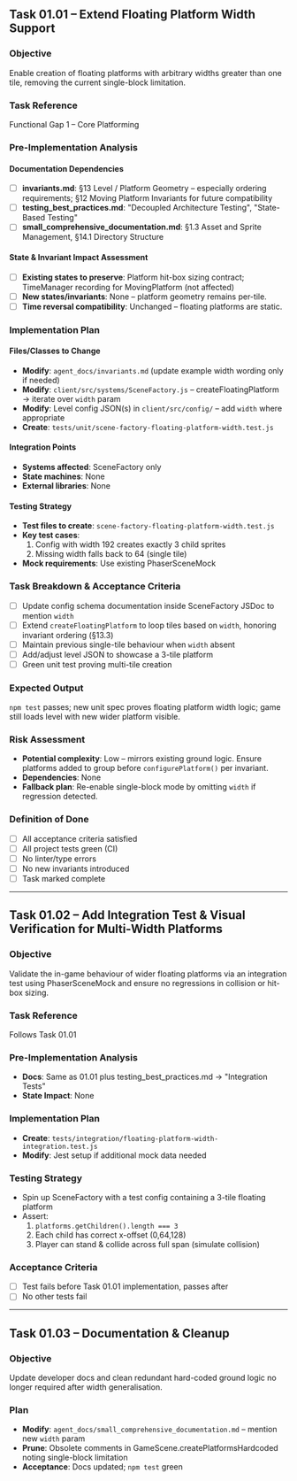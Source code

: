 ## Task 01.01 – Extend Floating Platform Width Support

### Objective
Enable creation of floating platforms with arbitrary widths greater than one tile, removing the current single-block limitation.

### Task Reference
Functional Gap 1 – Core Platforming

### Pre-Implementation Analysis

#### Documentation Dependencies
- [ ] **invariants.md**: §13 Level / Platform Geometry – especially ordering requirements; §12 Moving Platform Invariants for future compatibility
- [ ] **testing_best_practices.md**: "Decoupled Architecture Testing", "State-Based Testing"
- [ ] **small_comprehensive_documentation.md**: §1.3 Asset and Sprite Management, §14.1 Directory Structure

#### State & Invariant Impact Assessment
- [ ] **Existing states to preserve**: Platform hit-box sizing contract; TimeManager recording for MovingPlatform (not affected)
- [ ] **New states/invariants**: None – platform geometry remains per-tile.
- [ ] **Time reversal compatibility**: Unchanged – floating platforms are static.

### Implementation Plan

#### Files/Classes to Change
- **Modify**: `agent_docs/invariants.md` (update example width wording only if needed)
- **Modify**: `client/src/systems/SceneFactory.js` – createFloatingPlatform → iterate over `width` param
- **Modify**: Level config JSON(s) in `client/src/config/` – add `width` where appropriate
- **Create**: `tests/unit/scene-factory-floating-platform-width.test.js`

#### Integration Points
- **Systems affected**: SceneFactory only
- **State machines**: None
- **External libraries**: None

#### Testing Strategy
- **Test files to create**: `scene-factory-floating-platform-width.test.js`
- **Key test cases**:
  1. Config with width 192 creates exactly 3 child sprites
  2. Missing width falls back to 64 (single tile)
- **Mock requirements**: Use existing PhaserSceneMock

### Task Breakdown & Acceptance Criteria
- [ ] Update config schema documentation inside SceneFactory JSDoc to mention `width`
- [ ] Extend `createFloatingPlatform` to loop tiles based on `width`, honoring invariant ordering (§13.3)
- [ ] Maintain previous single-tile behaviour when `width` absent
- [ ] Add/adjust level JSON to showcase a 3-tile platform
- [ ] Green unit test proving multi-tile creation

### Expected Output
`npm test` passes; new unit spec proves floating platform width logic; game still loads level with new wider platform visible.

### Risk Assessment
- **Potential complexity**: Low – mirrors existing ground logic. Ensure platforms added to group before `configurePlatform()` per invariant.
- **Dependencies**: None
- **Fallback plan**: Re-enable single-block mode by omitting `width` if regression detected.

### Definition of Done
- [ ] All acceptance criteria satisfied
- [ ] All project tests green (CI)
- [ ] No linter/type errors
- [ ] No new invariants introduced
- [ ] Task marked complete

---

## Task 01.02 – Add Integration Test & Visual Verification for Multi-Width Platforms

### Objective
Validate the in-game behaviour of wider floating platforms via an integration test using PhaserSceneMock and ensure no regressions in collision or hit-box sizing.

### Task Reference
Follows Task 01.01

### Pre-Implementation Analysis
- **Docs**: Same as 01.01 plus testing_best_practices.md → "Integration Tests"
- **State Impact**: None

### Implementation Plan
- **Create**: `tests/integration/floating-platform-width-integration.test.js`
- **Modify**: Jest setup if additional mock data needed

### Testing Strategy
- Spin up SceneFactory with a test config containing a 3-tile floating platform
- Assert:
  1. `platforms.getChildren().length === 3`
  2. Each child has correct x-offset (0,64,128)
  3. Player can stand & collide across full span (simulate collision)

### Acceptance Criteria
- [ ] Test fails before Task 01.01 implementation, passes after
- [ ] No other tests fail

---

## Task 01.03 – Documentation & Cleanup

### Objective
Update developer docs and clean redundant hard-coded ground logic no longer required after width generalisation.

### Plan
- **Modify**: `agent_docs/small_comprehensive_documentation.md` – mention new `width` param
- **Prune**: Obsolete comments in GameScene.createPlatformsHardcoded noting single-block limitation
- **Acceptance**: Docs updated; `npm test` green 